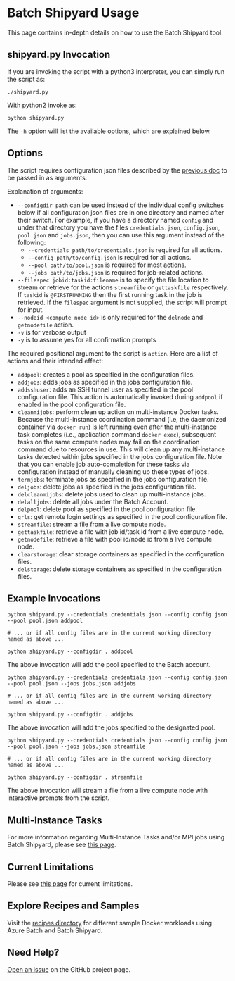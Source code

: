 # Batch Shipyard Usage
This page contains in-depth details on how to use the Batch Shipyard tool.

## shipyard.py Invocation
If you are invoking the script with a python3 interpreter, you can simply
run the script as:

```
./shipyard.py
```

With python2 invoke as:
```
python shipyard.py
```

The `-h` option will list the available options, which are explained below.

## Options
The script requires configuration json files described by the
[previous doc](10-batch-shipyard-configuration.md) to be passed in as
arguments.

Explanation of arguments:
* `--configdir path` can be used instead of the individual config switches
below if all configuration json files are in one directory and named after
their switch. For example, if you have a directory named `config` and under
that directory you have the files `credentials.json`, `config.json`,
`pool.json` and `jobs.json`, then you can use this argument instead of the
following:
  * `--credentials path/to/credentials.json` is required for all actions.
  * `--config path/to/config.json` is required for all actions.
  * `--pool path/to/pool.json` is required for most actions.
  * `--jobs path/to/jobs.json` is required for job-related actions.
* `--filespec jobid:taskid:filename` is to specify the file location to
stream or retrieve for the actions `streamfile` or `gettaskfile` respectively.
If `taskid` is `@FIRSTRUNNING` then the first running task in the job is
retrieved. If the `filespec` argument is not supplied, the script will prompt
for input.
* `--nodeid <compute node id>` is only required for the `delnode` and
`getnodefile` action.
* `-v` is for verbose output
* `-y` is to assume yes for all confirmation prompts

The required positional argument to the script is `action`. Here are a list
of actions and their intended effect:
* `addpool`: creates a pool as specified in the configuration files.
* `addjobs`: adds jobs as specified in the jobs configuration file.
* `addsshuser`: adds an SSH tunnel user as specified in the pool configuration
file. This action is automatically invoked during `addpool` if enabled in the
pool configuration file.
* `cleanmijobs`: perform clean up action on multi-instance Docker tasks.
Because the multi-instance coordination command (i.e, the daemonized
container via `docker run`) is left running even after the multi-instance
task completes (i.e., application command `docker exec`), subsequent tasks
on the same compute nodes may fail on the coordination command due to
resources in use. This will clean up any multi-instance tasks detected within
jobs specified in the jobs configuration file. Note that you can enable
job auto-completion for these tasks via configuration instead of manually
cleaning up these types of jobs.
* `termjobs`: terminate jobs as specified in the jobs configuration file.
* `deljobs`: delete jobs as specified in the jobs configuration file.
* `delcleanmijobs`: delete jobs used to clean up multi-instance jobs.
* `delalljobs`: delete all jobs under the Batch Account.
* `delpool`: delete pool as specified in the pool configuration file.
* `grls`: get remote login settings as specified in the pool configuration
file.
* `streamfile`: stream a file from a live compute node.
* `gettaskfile`: retrieve a file with job id/task id from a live compute node.
* `getnodefile`: retrieve a file with pool id/node id from a live compute node.
* `clearstorage`: clear storage containers as specified in the configuration
files.
* `delstorage`: delete storage containers as specified in the configuration
files.

## Example Invocations
```shell
python shipyard.py --credentials credentials.json --config config.json --pool pool.json addpool

# ... or if all config files are in the current working directory named as above ...

python shipyard.py --configdir . addpool
```
The above invocation will add the pool specified to the Batch account.

```shell
python shipyard.py --credentials credentials.json --config config.json --pool pool.json --jobs jobs.json addjobs

# ... or if all config files are in the current working directory named as above ...

python shipyard.py --configdir . addjobs
```
The above invocation will add the jobs specified to the designated pool.

```shell
python shipyard.py --credentials credentials.json --config config.json --pool pool.json --jobs jobs.json streamfile

# ... or if all config files are in the current working directory named as above ...

python shipyard.py --configdir . streamfile
```
The above invocation will stream a file from a live compute node with
interactive prompts from the script.

## Multi-Instance Tasks
For more information regarding Multi-Instance Tasks and/or MPI jobs using
Batch Shipyard, please see [this page](80-batch-shipyard-multi-instance-tasks.md).

## Current Limitations
Please see [this page](99-current-limitations.md) for current limitations.

## Explore Recipes and Samples
Visit the [recipes directory](../recipes) for different sample Docker
workloads using Azure Batch and Batch Shipyard.

## Need Help?
[Open an issue](https://github.com/Azure/batch-shipyard/issues) on the GitHub
project page.
